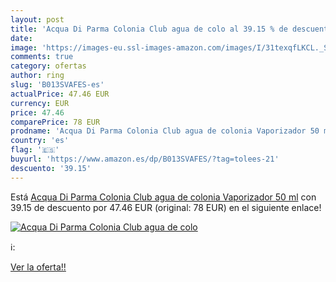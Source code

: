 ```yaml
---
layout: post
title: 'Acqua Di Parma Colonia Club agua de colo al 39.15 % de descuento'
date: 
image: 'https://images-eu.ssl-images-amazon.com/images/I/31texqfLKCL._SL200_.jpg'
comments: true
category: ofertas
author: ring
slug: 'B013SVAFES-es'
actualPrice: 47.46 EUR
currency: EUR
price: 47.46
comparePrice: 78 EUR
prodname: 'Acqua Di Parma Colonia Club agua de colonia Vaporizador 50 ml'
country: 'es'
flag: '🇪🇸'
buyurl: 'https://www.amazon.es/dp/B013SVAFES/?tag=tolees-21'
descuento: '39.15'
---
```


Está [Acqua Di Parma Colonia Club agua de colonia Vaporizador 50 ml](https://www.amazon.es/dp/B013SVAFES/?tag=tolees-21) con 39.15 de descuento por 47.46 EUR (original: 78 EUR) en el siguiente enlace!

[![Acqua Di Parma Colonia Club agua de colo](https://images-eu.ssl-images-amazon.com/images/I/31texqfLKCL._SL200_.jpg)](https://www.amazon.es/dp/B013SVAFES/?tag=tolees-21)

ℹ️:


[Ver la oferta!!](https://www.amazon.es/dp/B013SVAFES/?tag=tolees-21)
